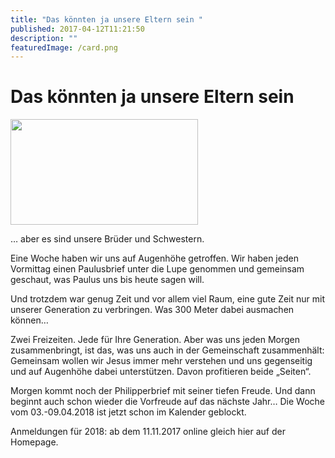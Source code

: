 ```yaml
---
title: "Das könnten ja unsere Eltern sein "
published: 2017-04-12T11:21:50
description: ""
featuredImage: /card.png
---
```


# Das könnten ja unsere Eltern sein 

<p><img src="/old/DSC_38691-300x169.jpg" alt width="300" height="169"></p><p>&#8230; aber es sind unsere Brüder und Schwestern.</p><p>Eine Woche haben wir uns auf Augenhöhe getroffen. Wir haben jeden Vormittag einen Paulusbrief unter die Lupe genommen und gemeinsam geschaut, was Paulus uns bis heute sagen will.</p><p>Und trotzdem war genug Zeit und vor allem viel Raum, eine gute Zeit nur mit unserer Generation zu verbringen. Was 300 Meter dabei ausmachen können&#8230;</p><p>Zwei Freizeiten. Jede für Ihre Generation. Aber was uns jeden Morgen zusammenbringt, ist das, was uns auch in der Gemeinschaft zusammenhält: Gemeinsam wollen wir Jesus immer mehr verstehen und uns gegenseitig und auf Augenhöhe dabei unterstützen. Davon profitieren beide &#8222;Seiten&#8220;.</p><p>Morgen kommt noch der Philipperbrief mit seiner tiefen Freude. Und dann beginnt auch schon wieder die Vorfreude auf das nächste Jahr&#8230; Die Woche vom 03.-09.04.2018 ist jetzt schon im Kalender geblockt.</p><p>Anmeldungen für 2018: ab dem 11.11.2017 online gleich hier auf der Homepage.</p>